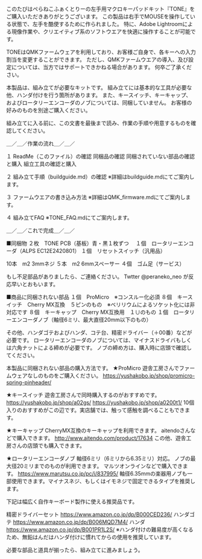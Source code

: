 このたびはぺらねこふぁくとりーの左手用マクロキーパッドキット『TONE』をご購入いただきありがとうございます。
この製品は右手でMOUSEを操作している状態で、左手を酷使するために作られました。
特に、Adobe Lightroomによる現像作業や、クリエイティブ系のソフトウエアを快適に操作することが可能です。

TONEはQMKファームウェアを利用しており、お客様ご自身で、各キーへの入力割当を変更することができます。
ただし、QMKファームウエアの導入、及び設定については、当方ではサポートできかねる場合があります。
何卒ご了承ください。


本製品は、組み立てが必要なキットです。
組み立てには基本的な工具が必要な他、ハンダ付けを行う箇所があります。
また、キースイッチ、キーキャップ、およびロータリーエンコーダのノブについては、同梱していません。
お客様の好みのものを別途ご購入ください。

組み立てに入る前に、この文書を最後まで読み、作業の手順や用意するものを確認してください。

＿／＿／作業の流れ＿／＿／

１
ReadMe（このファイル）の確認
同梱品の確認
同梱されていない部品の確認と購入
組立工具の確認と購入

２
組み立て手順（buildguide.md）の確認
※詳細はbuildguide.mdにてご案内します。

３
ファームウエアの書き込み方法
※詳細はQMK_firmware.mdにてご案内します。

４
組み立てFAQ
※TONE_FAQ.mdにてご案内します。

＿／＿／これで完成＿／＿／


■同梱物
２枚　TONE PCB（基板）青・黒１枚ずつ　
１個　ロータリーエンコーダ（ALPS EC12E2420801）
１個　リセットスイッチ（汎用品）

10本　m2 3mmネジ
５本　m2 6mmスペーサー
４個　ゴム足（サービス）

もし不足部品がありましたら、ご連絡ください。
Twtter @peraneko_neo が反応早いとおもいます。


■商品に同梱されない部品
１個　ProMicro　※コンスルー化必須
８個　キースイッチ　Cherry MX互換　５ピンのもの　※ベリリウムによるソケット化には非対応です
８個　キーキャップ　Cherry MX互換用　１∪のもの
１個　ロータリーエンコーダノブ（軸径6ミリ、最大直径20mm以下のもの）

その他、ハンダゴテおよびハンダ、コテ台、精密ドライバー（＋00番）などが必要です。
ロータリーエンコーダのノブについては、マイナスドライバもしくは六角ナットによる締めが必要です。
ノブの締め方は、購入時に店頭で確認してください。

本製品に同梱されない部品の購入方法です。
★ProMicro
遊舎工房さんでファームウェアなしのものをご購入ください。
https://yushakobo.jp/shop/promicro-spring-pinheader/

★キースイッチ
遊舎工房さんで同時購入するのがおすすめです。
https://yushakobo.jp/shop/a02gs/
https://yushakobo.jp/shop/a0200t1/
10個入りのおすすめがこの辺です。実店舗では、触って感触を調べることもできます。

★キーキャップ
CherryMX互換のキーキャップを利用できます。
aitendoさんなどで購入できます。
http://www.aitendo.com/product/17634
この他、遊舎工房さんの店頭でも購入できます。

★ロータリーエンコーダノブ
軸径6ミリ（6ミリから6.35ミリ）対応。
ノブの最大径20ミリまでのものが利用できます。
マルツオンラインなどで購入できます。
https://www.marutsu.co.jp/pc/i/837995/
軸径6.35mmの楽器用ノブも一部使用できます。マイナスネジ、もしくはイモネジで固定できるタイプを推奨します。


下記は幅広く自作キーボード製作に使える推奨品です。

精密ドライバーセット
https://www.amazon.co.jp/dp/B000CED236/
ハンダゴテ
https://www.amazon.co.jp/dp/B006MQD7M4/
ハンダ
https://www.amazon.co.jp/dp/B001PR1L2S/
※ハンダ付けの難易度が高くなるため、無鉛はんだはハンダ付けに慣れてからの使用を推奨しています。

必要な部品と道具が揃ったら、組み立てに進みましょう。
